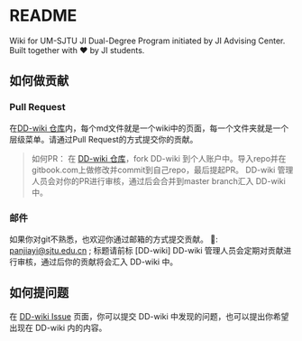# README
Wiki for UM-SJTU JI Dual-Degree Program initiated by JI Advising Center.
Built together with ❤️  by JI students.

## 如何做贡献
### Pull Request
在[DD-wiki 仓库](https://github.com/UMJI-Advising-Center/DD-Wiki)内，每个md文件就是一个wiki中的页面，每一个文件夹就是一个层级菜单。请通过Pull Request的方式提交你的贡献。

> 如何PR： 在 [DD-wiki 仓库](https://github.com/UMJI-Advising-Center/DD-Wiki)，fork DD-wiki 到个人账户中。导入repo并在gitbook.com上做修改并commit到自己repo，最后提起PR。 DD-wiki 管理人员会对你的PR进行审核，通过后会合并到master branch汇入 DD-wiki 中。

### 邮件
如果你对git不熟悉，也欢迎你通过邮箱的方式提交贡献。
📮: panjiayi@sjtu.edu.cn ; 标题请前标 [DD-wiki]
DD-wiki 管理人员会定期对贡献进行审核，通过后你的贡献将会汇入 DD-wiki 中。

## 如何提问题
在 [DD-wiki Issue](https://github.com/UMJI-Advising-Center/DD-Wiki/issues) 页面，你可以提交 DD-wiki 中发现的问题，也可以提出你希望出现在 DD-wiki 内的内容。
